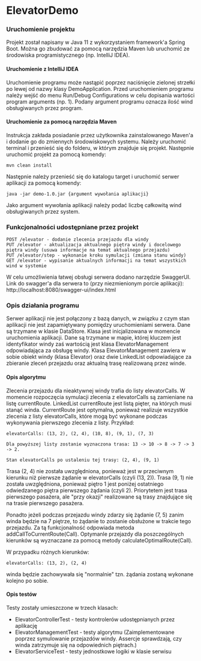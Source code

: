 # ElevatorDemo

### Uruchomienie projektu
Projekt został napisany w Java 11 z wykorzystaniem framework'a Spring Boot. Można go zbudować za pomocą narzędzia Maven lub uruchomić ze środowiska programistycznego (np. IntelliJ IDEA). 

#### Uruchomienie z IntelliJ IDEA
Uruchomienie programu może nastąpić poprzez naciśnięcie zielonej strzełki po lewej od nazwy klasy DemoApplication. Przed uruchomieniem programu należy wejść do menu Run/Debug Configurations w celu dopisania wartości program arguments (np. 1). Podany argument programu oznacza ilość wind obsługiwanych przez program.

#### Uruchomienie za pomocą narzędzia Maven
Instrukcja zakłada posiadanie przez użytkownika zainstalowanego Maven'a i dodanie go do zmiennych środowiskowych systemu. Należy uruchomić terminal i przenieść się do folderu, w którym znajduje się projekt. Następnie uruchomić projekt za pomocą komendy:
```
mvn clean install
```
Następnie należy przenieść się do katalogu target i uruchomić serwer aplikacji za pomocą komendy:
```
java -jar demo-1.0.jar {argument wywołania aplikacji}
```
Jako argument wywołania aplikacji należy podać liczbę całkowitą wind obsługiwanych przez system.

### Funkcjonalności udostępniane przez projekt

```
POST /elevator - dodanie zlecenia przejazdu dla windy
PUT /elevator - aktualizacja aktualnego piętra windy i docelowego piętra windy (usuwa informacje na temat aktualnego przejazdu)
PUT /elevator/step - wykonanie kroku symulacji (zmiana stanu windy)
GET /elevator - wypisanie aktualnych informacji na temat wszystkich wind w systemie
```

W celu umożliwienia łatwej obsługi serwera dodano narzędzie SwaggerUI. Link do swagger'a dla serwera to (przy niezmienionym porcie aplikacji): http://localhost:8080/swagger-ui/index.html

### Opis działania programu

Serwer aplikacji nie jest połączony z bazą danych, w związku z czym stan aplikacji nie jest zapamiętywany pomiędzy uruchomieniami serwera. Dane są trzymane w klasie DataStore. Klasa jest inicjalizowana w momencie uruchomienia aplikacji. Dane są trzymane w mapie, której kluczem jest identyfikator windy zaś wartością jest klasa ElevatorManagement odpowiadająca za obsługę windy. Klasa ElevatorManagement zawiera w sobie obiekt windy (klasa Elevator) oraz dwie LinkedList odpowiadające za zbieranie zleceń przejazdu oraz aktualną trasę realizowaną przez winde. 

#### Opis algorytmu

Zlecenia przejazdu dla nieaktywnej windy trafia do listy elevatorCalls. W momencie rozpoczęcia symulacji zlecenia z elevatorCalls są zamieniane na listę currentRoute. LinkedList currentRoute jest listą pięter, na których musi stanąć winda. CurrentRoute jest optymalna, ponieważ realizuje wszystkie zlecenia z listy elevatorCalls, które mogą być wykonane podczas wykonywania pierwszego zlecenia z listy. Przykład:

```
elevatorCalls: (13, 2), (2, 4), (10, 8), (9, 1), (7, 3)

Dla powyższej listy zostanie wyznaczona trasa: 13 -> 10 -> 8 -> 7 -> 3 -> 2. 

Stan elevatorCalls po ustaleniu tej trasy: (2, 4), (9, 1)
```

Trasa (2, 4) nie została uwzględniona, ponieważ jest w przeciwnym kierunku niż pierwsze żądanie w elevatorCalls (czyli (13, 2)). Trasa (9, 1) nie została uwzględniona, ponieważ piętro 1 jest poniżej ostatniego odwiedzanego piętra pierwszego żądania (czyli 2). Priorytetem jest trasa pierwszego pasażera, ale "przy okazji" realizowane są trasy znajdujące się na trasie pierwszego pasażera. 

Ponadto jeżeli podczas przejazdu windy zdarzy się żądanie (7, 5) zanim winda będzie na 7 piętrze, to żądanie to zostanie obsłużone w trakcie tego przejazdu. Za tą funkcjonalność odpowiada metoda addCallToCurrentRoute(Call). Optymanle przejazdy dla poszczególnych kierunków są wyznaczane za pomocą metody calculateOptimalRoute(Call). 

W przypadku różnych kierunków:
```
elevatorCalls: (13, 2), (2, 4)
```
winda będzie zachowywała się "normalnie" tzn. żądania zostaną wykonane kolejno po sobie. 

#### Opis testów

Testy zostały umieszczone w trzech klasach:

- ElevatorControllerTest - testy kontrolerów udostępnianych przez aplikację
- ElevatorManagementTest - testy algorytmu (Zaimplementowane poprzez symulowanie przejazdów windy. Assercje sprawdzają, czy winda zatrzymuje się na odpowiednich piętrach.)
- ElevatorServiceTest - testy jednostkowe logiki w klasie serwisu

